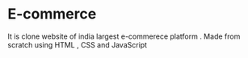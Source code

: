 # E-commerce
It is clone website of india largest e-commerece platform . Made from scratch using HTML , CSS and JavaScript
